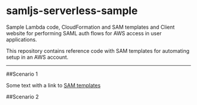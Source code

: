 # samljs-serverless-sample
Sample Lambda code, CloudFormation and SAM templates and Client website for performing SAML auth flows for AWS access in user applications.

This repository contains reference code with SAM templates for automating setup in an AWS account.

---

##Scenario 1

Some text with a link to [SAM templates](www.samtemplates.com)

##Scenario 2